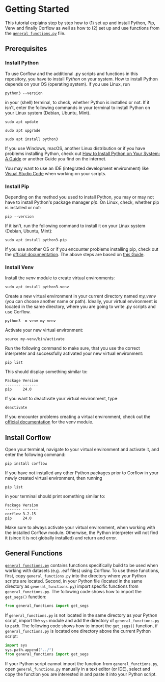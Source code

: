 # Getting Started

This tutorial explains step by step how to (1) set up and install Python, Pip, Venv and finally Corflow as well as how to (2) set up and use functions from the [`general functions.py`](../../general_functions.py) file.

## Prerequisites

### Install Python

To use Corflow and the additional .py scripts and functions in this repository, you have to install _Python_ on your system. How to install Python depends on your OS (operating system). If you use Linux, run

```shell
python3 --version
```

in your (shell) terminal, to check, whether Python is installed or not. If it isn't, enter the following commands in your terminal to install Python on your Linux system (Debian, Ubuntu, Mint).

```shell
sudo apt update
```

```shell
sudo apt upgrade
```

```shell
sudo apt install python3
```

If you use Windows, macOS, another Linux distribution or if you have problems installing Python, check out [How to Install Python on Your System: A Guide](https://realpython.com/installing-python/) or another Guide you find on the internet.

You may want to use an IDE (integrated development environment) like [Visual Studio Code](https://code.visualstudio.com/) when working on your scripts.

### Install Pip

Depending on the method you used to install Python, you may or may not have to install Python's package manager _pip_. On Linux, check, whether pip is installed or not:

```shell
pip --version
```

If it isn't, run the following command to install it on your Linux system (Debian, Ubuntu, Mint):

```shell
sudo apt install python3-pip
```

If you use another OS or if you encounter problems installing pip, check out the [official documentation](https://pip.pypa.io/en/stable/installation/). The above steps are based on [this Guide](https://packaging.python.org/en/latest/guides/installing-using-linux-tools/#installing-pip-setuptools-wheel-with-linux-package-managers).

### Install Venv

Install the _venv_ module to create virtual environments:

```shell
sudo apt install python3-venv
```
Create a new virtual environment in your current directory named _my\_venv_ (you can choose another name or path). Ideally, your virtual environment is located in the same directory, where you are going to write .py scripts and use Corflow.

```shell
python3 -m venv my-venv
```

Activate your new virtual environment:

```shell
source my-venv/bin/activate
```

Run the following command to make sure, that you use the correct interpreter and successfully activated your new virtual environment:

```shell
pip list
```

This should display something similar to:

```console
Package Version
------- -------
pip     24.0
```

If you want to deactivate your virtual environment, type

```shell
deactivate
```

If you encounter problems creating a virtual environment, check out the [official documentation](https://docs.python.org/3/library/venv.html) for the venv module.

## Install Corflow

Open your terminal, navigate to your virtual environment and activate it, and enter the following command:

```shell
pip install corflow
```

If you have not installed any other Python packages prior to Corflow in your newly created virtual environment, then running

```shell
pip list
```

in your terminal should print something similar to:

```console
Package Version
------- -------
corflow 3.2.15
pip     24.0
```

Make sure to always activate your virtual environment, when working with the installed Corflow module. Otherwise, the Python interpreter will not find it (since it is not globally installed) and return and error.

## General Functions

[`general functions.py`](../../general_functions.py) contains functions specifically build to be used when working with datasets (e.g. .eaf files) using Corflow. To use these functions, first, copy `general_functions.py` into the directory where your Python scripts are located. Second, in your Python file (located in the same directory as `general_functions.py`) import specific functions from `general_functions.py`. The following code shows how to import the `get_segs()` function:

```python
from general_functions import get_segs
```

If `general_functions.py` is not located in the same directory as your Python script, import the `sys` module and add the directory of `general_functions.py` to `path`. The following code shows how to import the `get_segs()` function, if `general_functions.py` is located one directory above the current Python script:

```python
import sys
sys.path.append("../")
from general_functions import get_segs
```

If your Python script cannot import the function from `general_functions.py`, open `general_functions.py` manually in a text editor (or IDE), select and copy the function you are interested in and paste it into your Python script.
